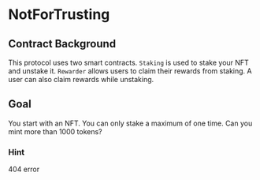 # NotForTrusting 

## Contract Background
This protocol uses two smart contracts. `Staking` is used to stake your NFT and unstake it. `Rewarder` allows users to claim their rewards from staking. A user can also claim rewards while unstaking.

## Goal
You start with an NFT. You can only stake a maximum of one time. Can you mint more than 1000 tokens?

### Hint
404 error
